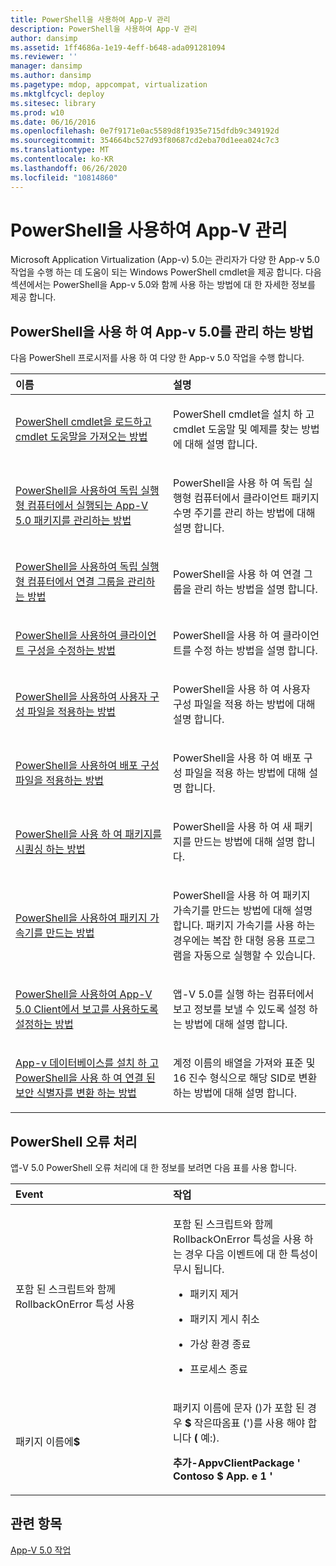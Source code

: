 ```yaml
---
title: PowerShell을 사용하여 App-V 관리
description: PowerShell을 사용하여 App-V 관리
author: dansimp
ms.assetid: 1ff4686a-1e19-4eff-b648-ada091281094
ms.reviewer: ''
manager: dansimp
ms.author: dansimp
ms.pagetype: mdop, appcompat, virtualization
ms.mktglfcycl: deploy
ms.sitesec: library
ms.prod: w10
ms.date: 06/16/2016
ms.openlocfilehash: 0e7f9171e0ac5589d8f1935e715dfdb9c349192d
ms.sourcegitcommit: 354664bc527d93f80687cd2eba70d1eea024c7c3
ms.translationtype: MT
ms.contentlocale: ko-KR
ms.lasthandoff: 06/26/2020
ms.locfileid: "10814860"
---
```

# PowerShell을 사용하여 App-V 관리


Microsoft Application Virtualization (App-v) 5.0는 관리자가 다양 한 App-v 5.0 작업을 수행 하는 데 도움이 되는 Windows PowerShell cmdlet을 제공 합니다. 다음 섹션에서는 PowerShell을 App-v 5.0와 함께 사용 하는 방법에 대 한 자세한 정보를 제공 합니다.

## PowerShell을 사용 하 여 App-v 5.0를 관리 하는 방법


다음 PowerShell 프로시저를 사용 하 여 다양 한 App-v 5.0 작업을 수행 합니다.

<table>
<colgroup>
<col width="50%" />
<col width="50%" />
</colgroup>
<thead>
<tr class="header">
<th align="left">이름</th>
<th align="left">설명</th>
</tr>
</thead>
<tbody>
<tr class="odd">
<td align="left"><p><a href="how-to-load-the-powershell-cmdlets-and-get-cmdlet-help-50-sp3.md" data-raw-source="[How to Load the PowerShell Cmdlets and Get Cmdlet Help](how-to-load-the-powershell-cmdlets-and-get-cmdlet-help-50-sp3.md)">PowerShell cmdlet을 로드하고 cmdlet 도움말을 가져오는 방법</a></p></td>
<td align="left"><p>PowerShell cmdlet을 설치 하 고 cmdlet 도움말 및 예제를 찾는 방법에 대해 설명 합니다.</p></td>
</tr>
<tr class="even">
<td align="left"><p><a href="how-to-manage-app-v-50-packages-running-on-a-stand-alone-computer-by-using-powershell.md" data-raw-source="[How to Manage App-V 5.0 Packages Running on a Stand-Alone Computer by Using PowerShell](how-to-manage-app-v-50-packages-running-on-a-stand-alone-computer-by-using-powershell.md)">PowerShell을 사용하여 독립 실행형 컴퓨터에서 실행되는 App-V 5.0 패키지를 관리하는 방법</a></p></td>
<td align="left"><p>PowerShell을 사용 하 여 독립 실행형 컴퓨터에서 클라이언트 패키지 수명 주기를 관리 하는 방법에 대해 설명 합니다.</p></td>
</tr>
<tr class="odd">
<td align="left"><p><a href="how-to-manage-connection-groups-on-a-stand-alone-computer-by-using-powershell.md" data-raw-source="[How to Manage Connection Groups on a Stand-alone Computer by Using PowerShell](how-to-manage-connection-groups-on-a-stand-alone-computer-by-using-powershell.md)">PowerShell을 사용하여 독립 실행형 컴퓨터에서 연결 그룹을 관리하는 방법</a></p></td>
<td align="left"><p>PowerShell을 사용 하 여 연결 그룹을 관리 하는 방법을 설명 합니다.</p></td>
</tr>
<tr class="even">
<td align="left"><p><a href="how-to-modify-client-configuration-by-using-powershell.md" data-raw-source="[How to Modify Client Configuration by Using PowerShell](how-to-modify-client-configuration-by-using-powershell.md)">PowerShell을 사용하여 클라이언트 구성을 수정하는 방법</a></p></td>
<td align="left"><p>PowerShell을 사용 하 여 클라이언트를 수정 하는 방법을 설명 합니다.</p></td>
</tr>
<tr class="odd">
<td align="left"><p><a href="how-to-apply-the-user-configuration-file-by-using-powershell.md" data-raw-source="[How to Apply the User Configuration File by Using PowerShell](how-to-apply-the-user-configuration-file-by-using-powershell.md)">PowerShell을 사용하여 사용자 구성 파일을 적용하는 방법</a></p></td>
<td align="left"><p>PowerShell을 사용 하 여 사용자 구성 파일을 적용 하는 방법에 대해 설명 합니다.</p></td>
</tr>
<tr class="even">
<td align="left"><p><a href="how-to-apply-the-deployment-configuration-file-by-using-powershell.md" data-raw-source="[How to Apply the Deployment Configuration File by Using PowerShell](how-to-apply-the-deployment-configuration-file-by-using-powershell.md)">PowerShell을 사용하여 배포 구성 파일을 적용하는 방법</a></p></td>
<td align="left"><p>PowerShell을 사용 하 여 배포 구성 파일을 적용 하는 방법에 대해 설명 합니다.</p></td>
</tr>
<tr class="odd">
<td align="left"><p><a href="how-to-sequence-a-package--by-using-powershell-50.md" data-raw-source="[How to Sequence a Package by Using PowerShell](how-to-sequence-a-package--by-using-powershell-50.md)">PowerShell을 사용 하 여 패키지를 시퀀싱 하는 방법</a></p></td>
<td align="left"><p>PowerShell을 사용 하 여 새 패키지를 만드는 방법에 대해 설명 합니다.</p></td>
</tr>
<tr class="even">
<td align="left"><p><a href="how-to-create-a-package-accelerator-by-using-powershell.md" data-raw-source="[How to Create a Package Accelerator by Using PowerShell](how-to-create-a-package-accelerator-by-using-powershell.md)">PowerShell을 사용하여 패키지 가속기를 만드는 방법</a></p></td>
<td align="left"><p>PowerShell을 사용 하 여 패키지 가속기를 만드는 방법에 대해 설명 합니다. 패키지 가속기를 사용 하는 경우에는 복잡 한 대형 응용 프로그램을 자동으로 실행할 수 있습니다.</p></td>
</tr>
<tr class="odd">
<td align="left"><p><a href="how-to-enable-reporting-on-the-app-v-50-client-by-using-powershell.md" data-raw-source="[How to Enable Reporting on the App-V 5.0 Client by Using PowerShell](how-to-enable-reporting-on-the-app-v-50-client-by-using-powershell.md)">PowerShell을 사용하여 App-V 5.0 Client에서 보고를 사용하도록 설정하는 방법</a></p></td>
<td align="left"><p>앱-V 5.0를 실행 하는 컴퓨터에서 보고 정보를 보낼 수 있도록 설정 하는 방법에 대해 설명 합니다.</p></td>
</tr>
<tr class="even">
<td align="left"><p><a href="how-to-install-the-app-v-databases-and-convert-the-associated-security-identifiers--by-using-powershell.md" data-raw-source="[How to Install the App-V Databases and Convert the Associated Security Identifiers by Using PowerShell](how-to-install-the-app-v-databases-and-convert-the-associated-security-identifiers--by-using-powershell.md)">App-v 데이터베이스를 설치 하 고 PowerShell을 사용 하 여 연결 된 보안 식별자를 변환 하는 방법</a></p></td>
<td align="left"><p>계정 이름의 배열을 가져와 표준 및 16 진수 형식으로 해당 SID로 변환 하는 방법에 대해 설명 합니다.</p></td>
</tr>
</tbody>
</table>

 

## PowerShell 오류 처리


앱-V 5.0 PowerShell 오류 처리에 대 한 정보를 보려면 다음 표를 사용 합니다.

<table>
<colgroup>
<col width="50%" />
<col width="50%" />
</colgroup>
<thead>
<tr class="header">
<th align="left">Event</th>
<th align="left">작업</th>
</tr>
</thead>
<tbody>
<tr class="odd">
<td align="left"><p>포함 된 스크립트와 함께 RollbackOnError 특성 사용</p></td>
<td align="left"><p><strong> </strong> 포함 된 스크립트와 함께 RollbackOnError 특성을 사용 하는 경우 다음 이벤트에 대 한 특성이 무시 됩니다.</p>
<ul>
<li><p>패키지 제거</p></li>
<li><p>패키지 게시 취소</p></li>
<li><p>가상 환경 종료</p></li>
<li><p>프로세스 종료</p></li>
</ul></td>
</tr>
<tr class="even">
<td align="left"><p>패키지 이름에<strong>$</strong></p></td>
<td align="left"><p>패키지 이름에 문자 ()가 포함 된 경우 <strong> $ </strong> 작은따옴표 (')를 사용 해야 합니다 <strong> ( </strong> 예:).</p>
<p><strong>추가-AppvClientPackage ' Contoso $ App. e 1 '</strong></p></td>
</tr>
</tbody>
</table>

 






## 관련 항목


[App-V 5.0 작업](operations-for-app-v-50.md)

 

 





